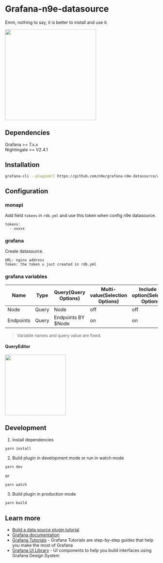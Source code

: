 # Grafana-n9e-datasource

Emm, nothing to say, it is better to install and use it.

<img height="300" src="https://user-images.githubusercontent.com/7424634/83121099-78fcdc80-a104-11ea-8b95-4935bde6b7dd.png" />

## Dependencies

Grafana >= 7.x.x  
Nightingale >= V2.4.1

## Installation
```BASH
grafana-cli --pluginUrl https://github.com/n9e/grafana-n9e-datasource/archive/v1.5.1.zip plugins install grafana-n9e-datasource
```

## Configuration

### monapi

Add field `tokens` in `rdb.yml` and use this token when config n9e datasource.

```
tokens:
  - xxxxx
```

### grafana

Create datasource.

```
URL: nginx address
Token: the token u just created in rdb.yml
```

### grafana variables

| Name | Type | Query(Query Options) | Multi-value(Selection Options) | Include All option(Selection Options) |  
| ---- | ---- | ---- | ------ | -- |  
| Node | Query | Node | off | off |  
| Endpoints | Query | Endpoints BY $Node | on | on |  

> Variable names and query value are fixed.

#### QueryEditor

<img width="200" src="https://user-images.githubusercontent.com/7424634/83507463-2bfd7980-a4fb-11ea-8331-4bcb5bb64267.png" />

## Development
1. Install dependencies
```BASH
yarn install
```
2. Build plugin in development mode or run in watch mode
```BASH
yarn dev
```
or
```BASH
yarn watch
```
3. Build plugin in production mode
```BASH
yarn build
```

## Learn more
- [Build a data source plugin tutorial](https://grafana.com/tutorials/build-a-data-source-plugin)
- [Grafana documentation](https://grafana.com/docs/)
- [Grafana Tutorials](https://grafana.com/tutorials/) - Grafana Tutorials are step-by-step guides that help you make the most of Grafana
- [Grafana UI Library](https://developers.grafana.com/ui) - UI components to help you build interfaces using Grafana Design System
